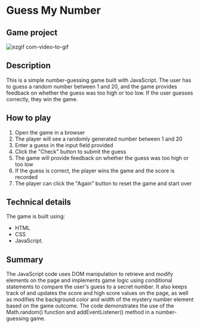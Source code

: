 # Guess My Number

## Game project

![ezgif com-video-to-gif](https://user-images.githubusercontent.com/78354700/230904466-1b42997a-90a7-4886-851f-b0d69c20788c.gif)

## Description

This is a simple number-guessing game built with JavaScript.
The user has to guess a random number between 1 and 20, and the game provides feedback on whether the guess was too high or too low. If the user guesses correctly, they win the game.

## How to play

1. Open the game in a browser
2. The player will see a randomly generated number between 1 and 20
3. Enter a guess in the input field provided
4. Click the "Check" button to submit the guess
5. The game will provide feedback on whether the guess was too high or too low
6. If the guess is correct, the player wins the game and the score is recorded
7. The player can click the "Again" button to reset the game and start over

## Technical details

The game is built using:

- HTML
- CSS
- JavaScript.

## Summary

The JavaScript code uses DOM manipulation to retrieve and modify elements on the page and implements game logic using conditional statements to compare the user's guess to a secret number. It also keeps track of and updates the score and high score values on the page, as well as modifies the background color and width of the mystery number element based on the game outcome. The code demonstrates the use of the Math.random() function and addEventListener() method in a number-guessing game.
